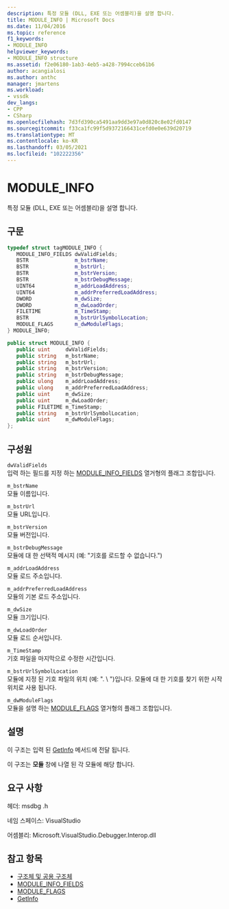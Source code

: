 ```yaml
---
description: 특정 모듈 (DLL, EXE 또는 어셈블리)을 설명 합니다.
title: MODULE_INFO | Microsoft Docs
ms.date: 11/04/2016
ms.topic: reference
f1_keywords:
- MODULE_INFO
helpviewer_keywords:
- MODULE_INFO structure
ms.assetid: f2e06180-1ab3-4eb5-a428-7994cceb61b6
author: acangialosi
ms.author: anthc
manager: jmartens
ms.workload:
- vssdk
dev_langs:
- CPP
- CSharp
ms.openlocfilehash: 7d3fd390ca5491aa9dd3e97a0d820c8e02fd0147
ms.sourcegitcommit: f33ca1fc99f5d9372166431cefd0e0e639d20719
ms.translationtype: MT
ms.contentlocale: ko-KR
ms.lasthandoff: 03/05/2021
ms.locfileid: "102222356"
---
```

# <a name="module_info"></a>MODULE_INFO
특정 모듈 (DLL, EXE 또는 어셈블리)을 설명 합니다.

## <a name="syntax"></a>구문

```cpp
typedef struct tagMODULE_INFO { 
   MODULE_INFO_FIELDS dwValidFields;
   BSTR               m_bstrName;
   BSTR               m_bstrUrl;
   BSTR               m_bstrVersion;
   BSTR               m_bstrDebugMessage;
   UINT64             m_addrLoadAddress;
   UINT64             m_addrPreferredLoadAddress;
   DWORD              m_dwSize;
   DWORD              m_dwLoadOrder;
   FILETIME           m_TimeStamp;
   BSTR               m_bstrUrlSymbolLocation;
   MODULE_FLAGS       m_dwModuleFlags;
} MODULE_INFO;
```

```csharp
public struct MODULE_INFO { 
   public uint     dwValidFields;
   public string   m_bstrName;
   public string   m_bstrUrl;
   public string   m_bstrVersion;
   public string   m_bstrDebugMessage;
   public ulong    m_addrLoadAddress;
   public ulong    m_addrPreferredLoadAddress;
   public uint     m_dwSize;
   public uint     m_dwLoadOrder;
   public FILETIME m_TimeStamp;
   public string   m_bstrUrlSymbolLocation;
   public uint     m_dwModuleFlags;
};
```

## <a name="members"></a>구성원
 `dwValidFields`\
 입력 하는 필드를 지정 하는 [MODULE_INFO_FIELDS](../../../extensibility/debugger/reference/module-info-fields.md) 열거형의 플래그 조합입니다.

 `m_bstrName`\
 모듈 이름입니다.

 `m_bstrUrl`\
 모듈 URL입니다.

 `m_bstrVersion`\
 모듈 버전입니다.

 `m_bstrDebugMessage`\
 모듈에 대 한 선택적 메시지 (예: "기호를 로드할 수 없습니다.")

 `m_addrLoadAddress`\
 모듈 로드 주소입니다.

 `m_addrPreferredLoadAddress`\
 모듈의 기본 로드 주소입니다.

 `m_dwSize`\
 모듈 크기입니다.

 `m_dwLoadOrder`\
 모듈 로드 순서입니다.

 `m_TimeStamp`\
 기호 파일을 마지막으로 수정한 시간입니다.

 `m_bstrUrlSymbolLocation`\
 모듈에 지정 된 기호 파일의 위치 (예: ". \\ ")입니다. 모듈에 대 한 기호를 찾기 위한 시작 위치로 사용 됩니다.

 `m_dwModuleFlags`\
 모듈을 설명 하는 [MODULE_FLAGS](../../../extensibility/debugger/reference/module-flags.md) 열거형의 플래그 조합입니다.

## <a name="remarks"></a>설명
 이 구조는 입력 된 [GetInfo](../../../extensibility/debugger/reference/idebugmodule2-getinfo.md) 메서드에 전달 됩니다.

 이 구조는 **모듈** 창에 나열 된 각 모듈에 해당 합니다.

## <a name="requirements"></a>요구 사항
 헤더: msdbg .h

 네임 스페이스: VisualStudio

 어셈블리: Microsoft.VisualStudio.Debugger.Interop.dll

## <a name="see-also"></a>참고 항목
- [구조체 및 공용 구조체](../../../extensibility/debugger/reference/structures-and-unions.md)
- [MODULE_INFO_FIELDS](../../../extensibility/debugger/reference/module-info-fields.md)
- [MODULE_FLAGS](../../../extensibility/debugger/reference/module-flags.md)
- [GetInfo](../../../extensibility/debugger/reference/idebugmodule2-getinfo.md)

